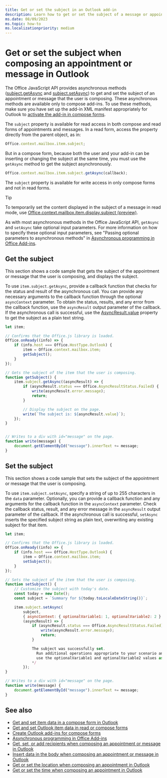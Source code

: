 ```yaml
---
title: Get or set the subject in an Outlook add-in
description: Learn how to get or set the subject of a message or appointment in an Outlook add-in.
ms.date: 08/09/2023
ms.topic: how-to
ms.localizationpriority: medium
---
```


# Get or set the subject when composing an appointment or message in Outlook

The Office JavaScript API provides asynchronous methods ([subject.getAsync](/javascript/api/outlook/office.subject#outlook-office-subject-getasync-member(1)) and [subject.setAsync](/javascript/api/outlook/office.subject#outlook-office-subject-setasync-member(1))) to get and set the subject of an appointment or message that the user is composing. These asynchronous methods are available only to compose add-ins. To use these methods, make sure you have set up the add-in XML manifest appropriately for Outlook to [activate the add-in in compose forms](compose-scenario.md).

The `subject` property is available for read access in both compose and read forms of appointments and messages. In a read form, access the property directly from the parent object, as in:

```js
Office.context.mailbox.item.subject;
```

But in a compose form, because both the user and your add-in can be inserting or changing the subject at the same time, you must use the `getAsync` method to get the subject asynchronously.

```js
Office.context.mailbox.item.subject.getAsync(callback);
```

The `subject` property is available for write access in only compose forms and not in read forms.

> [!TIP]
> To temporarily set the content displayed in the subject of a message in read mode, use [Office.context.mailbox.item.display.subject (preview)](/javascript/api/outlook/office.display?view=outlook-js-preview&preserve-view=true#outlook-office-display-subject-member).

As with most asynchronous methods in the Office JavaScript API, `getAsync` and `setAsync` take optional input parameters. For more information on how to specify these optional input parameters, see "Passing optional parameters to asynchronous methods" in [Asynchronous programming in Office Add-ins](../develop/asynchronous-programming-in-office-add-ins.md).

## Get the subject

This section shows a code sample that gets the subject of the appointment or message that the user is composing, and displays the subject.

To use `item.subject.getAsync`, provide a callback function that checks for the status and result of the asynchronous call. You can provide any necessary arguments to the callback function through the optional `asyncContext` parameter. To obtain the status, results, and any error from the callback function, use the `asyncResult` output parameter of the callback. If the asynchronous call is successful, use the [AsyncResult.value](/javascript/api/office/office.asyncresult#office-office-asyncresult-value-member) property to get the subject as a plain text string.

```js
let item;

// Confirms that the Office.js library is loaded.
Office.onReady((info) => {
    if (info.host === Office.HostType.Outlook) {
        item = Office.context.mailbox.item;
        getSubject();
    }
});

// Gets the subject of the item that the user is composing.
function getSubject() {
    item.subject.getAsync((asyncResult) => {
        if (asyncResult.status === Office.AsyncResultStatus.Failed) {
            write(asyncResult.error.message);
            return;
        }

        // Display the subject on the page.
        write(`The subject is: ${asyncResult.value}`);
    });
}


// Writes to a div with id="message" on the page.
function write(message) {
    document.getElementById("message").innerText += message; 
}
```

## Set the subject

This section shows a code sample that sets the subject of the appointment or message that the user is composing.

To use `item.subject.setAsync`, specify a string of up to 255 characters in the `data` parameter. Optionally, you can provide a callback function and any arguments for the callback function in the `asyncContext` parameter. Check the callback status, result, and any error message in the `asyncResult` output parameter of the callback. If the asynchronous call is successful, `setAsync` inserts the specified subject string as plain text, overwriting any existing subject for that item.

```js
let item;

// Confirms that the Office.js library is loaded.
Office.onReady((info) => {
    if (info.host === Office.HostType.Outlook) {
        item = Office.context.mailbox.item;
        setSubject();
    }
});

// Sets the subject of the item that the user is composing.
function setSubject() {
    // Customize the subject with today's date.
    const today = new Date();
    const subject = `Summary for ${today.toLocaleDateString()}`;

    item.subject.setAsync(
        subject,
        { asyncContext: { optionalVariable1: 1, optionalVariable2: 2 } },
        (asyncResult) => {
            if (asyncResult.status === Office.AsyncResultStatus.Failed) {
                write(asyncResult.error.message);
                return;
            }

            The subject was successfully set.
              Run additional operations appropriate to your scenario and
              use the optionalVariable1 and optionalVariable2 values as needed.
            */
        });
}

// Writes to a div with id="message" on the page.
function write(message) {
    document.getElementById("message").innerText += message; 
}
```

## See also

- [Get and set item data in a compose form in Outlook](get-and-set-item-data-in-a-compose-form.md)
- [Get and set Outlook item data in read or compose forms](item-data.md)
- [Create Outlook add-ins for compose forms](compose-scenario.md)
- [Asynchronous programming in Office Add-ins](../develop/asynchronous-programming-in-office-add-ins.md)
- [Get, set, or add recipients when composing an appointment or message in Outlook](get-set-or-add-recipients.md)  
- [Insert data in the body when composing an appointment or message in Outlook](insert-data-in-the-body.md)
- [Get or set the location when composing an appointment in Outlook](get-or-set-the-location-of-an-appointment.md)
- [Get or set the time when composing an appointment in Outlook](get-or-set-the-time-of-an-appointment.md)

